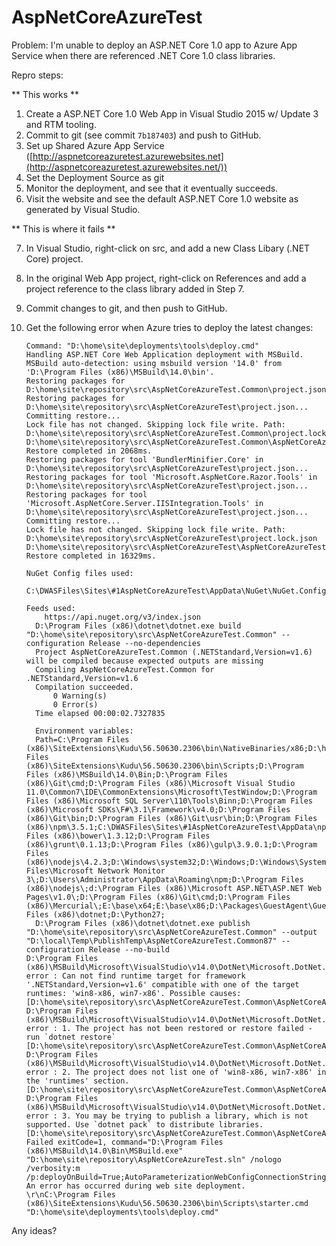 # AspNetCoreAzureTest

Problem: I'm unable to deploy an ASP.NET Core 1.0 app to Azure App Service when there are referenced .NET Core 1.0 class libraries.

Repro steps:

** This works **

1. Create a ASP.NET Core 1.0 Web App in Visual Studio 2015 w/ Update 3 and RTM tooling.
2. Commit to git (see commit `7b187403`) and push to GitHub.
3. Set up Shared Azure App Service ([http://aspnetcoreazuretest.azurewebsites.net](http://aspnetcoreazuretest.azurewebsites.net/))
4. Set the Deployment Source as git
5. Monitor the deployment, and see that it eventually succeeds.
6. Visit the website and see the default ASP.NET Core 1.0 website as generated by Visual Studio.

** This is where it fails **

7. In Visual Studio, right-click on src, and add a new Class Libary (.NET Core) project.
8. In the original Web App project, right-click on References and add a project reference to the class library added in Step 7.
9. Commit changes to git, and then push to GitHub.
10. Get the following error when Azure tries to deploy the latest changes:

	```
	Command: "D:\home\site\deployments\tools\deploy.cmd"
	Handling ASP.NET Core Web Application deployment with MSBuild.
	MSBuild auto-detection: using msbuild version '14.0' from 'D:\Program Files (x86)\MSBuild\14.0\bin'.
	Restoring packages for D:\home\site\repository\src\AspNetCoreAzureTest.Common\project.json...
	Restoring packages for D:\home\site\repository\src\AspNetCoreAzureTest\project.json...
	Committing restore...
	Lock file has not changed. Skipping lock file write. Path: D:\home\site\repository\src\AspNetCoreAzureTest.Common\project.lock.json
	D:\home\site\repository\src\AspNetCoreAzureTest.Common\AspNetCoreAzureTest.Common.xproj
	Restore completed in 2068ms.
	Restoring packages for tool 'BundlerMinifier.Core' in D:\home\site\repository\src\AspNetCoreAzureTest\project.json...
	Restoring packages for tool 'Microsoft.AspNetCore.Razor.Tools' in D:\home\site\repository\src\AspNetCoreAzureTest\project.json...
	Restoring packages for tool 'Microsoft.AspNetCore.Server.IISIntegration.Tools' in D:\home\site\repository\src\AspNetCoreAzureTest\project.json...
	Committing restore...
	Lock file has not changed. Skipping lock file write. Path: D:\home\site\repository\src\AspNetCoreAzureTest\project.lock.json
	D:\home\site\repository\src\AspNetCoreAzureTest\AspNetCoreAzureTest.xproj
	Restore completed in 16329ms.

	NuGet Config files used:
	    C:\DWASFiles\Sites\#1AspNetCoreAzureTest\AppData\NuGet\NuGet.Config

	Feeds used:
	    https://api.nuget.org/v3/index.json
	  D:\Program Files (x86)\dotnet\dotnet.exe build "D:\home\site\repository\src\AspNetCoreAzureTest.Common" --configuration Release --no-dependencies
	  Project AspNetCoreAzureTest.Common (.NETStandard,Version=v1.6) will be compiled because expected outputs are missing
	  Compiling AspNetCoreAzureTest.Common for .NETStandard,Version=v1.6
	  Compilation succeeded.
	      0 Warning(s)
	      0 Error(s)
	  Time elapsed 00:00:02.7327835
	   
	  Environment variables:
	  Path=C:\Program Files (x86)\SiteExtensions\Kudu\56.50630.2306\bin\NativeBinaries/x86;D:\home\site\deployments\tools;C:\Program Files (x86)\SiteExtensions\Kudu\56.50630.2306\bin\Scripts;D:\Program Files (x86)\MSBuild\14.0\Bin;D:\Program Files (x86)\Git\cmd;D:\Program Files (x86)\Microsoft Visual Studio 11.0\Common7\IDE\CommonExtensions\Microsoft\TestWindow;D:\Program Files (x86)\Microsoft SQL Server\110\Tools\Binn;D:\Program Files (x86)\Microsoft SDKs\F#\3.1\Framework\v4.0;D:\Program Files (x86)\Git\bin;D:\Program Files (x86)\Git\usr\bin;D:\Program Files (x86)\npm\3.5.1;C:\DWASFiles\Sites\#1AspNetCoreAzureTest\AppData\npm;D:\Program Files (x86)\bower\1.3.12;D:\Program Files (x86)\grunt\0.1.13;D:\Program Files (x86)\gulp\3.9.0.1;D:\Program Files (x86)\nodejs\4.2.3;D:\Windows\system32;D:\Windows;D:\Windows\System32\Wbem;D:\Windows\System32\WindowsPowerShell\v1.0\;D:\Program Files\Microsoft Network Monitor 3\;D:\Users\Administrator\AppData\Roaming\npm;D:\Program Files (x86)\nodejs\;d:\Program Files (x86)\Microsoft ASP.NET\ASP.NET Web Pages\v1.0\;D:\Program Files (x86)\Git\cmd;D:\Program Files (x86)\Mercurial\;E:\base\x64;E:\base\x86;D:\Packages\GuestAgent\GuestAgent\LegacyRuntime\x64;D:\Packages\GuestAgent\GuestAgent\LegacyRuntime\x86;D:\Program Files (x86)\dotnet;D:\Python27;
	  D:\Program Files (x86)\dotnet\dotnet.exe publish "D:\home\site\repository\src\AspNetCoreAzureTest.Common" --output "D:\local\Temp\PublishTemp\AspNetCoreAzureTest.Common87" --configuration Release --no-build
	D:\Program Files (x86)\MSBuild\Microsoft\VisualStudio\v14.0\DotNet\Microsoft.DotNet.Publishing.targets(149,5): error : Can not find runtime target for framework '.NETStandard,Version=v1.6' compatible with one of the target runtimes: 'win8-x86, win7-x86'. Possible causes: [D:\home\site\repository\src\AspNetCoreAzureTest.Common\AspNetCoreAzureTest.Common.xproj]
	D:\Program Files (x86)\MSBuild\Microsoft\VisualStudio\v14.0\DotNet\Microsoft.DotNet.Publishing.targets(149,5): error : 1. The project has not been restored or restore failed - run `dotnet restore` [D:\home\site\repository\src\AspNetCoreAzureTest.Common\AspNetCoreAzureTest.Common.xproj]
	D:\Program Files (x86)\MSBuild\Microsoft\VisualStudio\v14.0\DotNet\Microsoft.DotNet.Publishing.targets(149,5): error : 2. The project does not list one of 'win8-x86, win7-x86' in the 'runtimes' section. [D:\home\site\repository\src\AspNetCoreAzureTest.Common\AspNetCoreAzureTest.Common.xproj]
	D:\Program Files (x86)\MSBuild\Microsoft\VisualStudio\v14.0\DotNet\Microsoft.DotNet.Publishing.targets(149,5): error : 3. You may be trying to publish a library, which is not supported. Use `dotnet pack` to distribute libraries. [D:\home\site\repository\src\AspNetCoreAzureTest.Common\AspNetCoreAzureTest.Common.xproj]
	Failed exitCode=1, command="D:\Program Files (x86)\MSBuild\14.0\Bin\MSBuild.exe" "D:\home\site\repository\AspNetCoreAzureTest.sln" /nologo /verbosity:m /p:deployOnBuild=True;AutoParameterizationWebConfigConnectionStrings=false;Configuration=Release;UseSharedCompilation=false;publishUrl="D:\local\Temp\8d3a1f63be58337"
	An error has occurred during web site deployment.
	\r\nC:\Program Files (x86)\SiteExtensions\Kudu\56.50630.2306\bin\Scripts\starter.cmd "D:\home\site\deployments\tools\deploy.cmd"
	```

Any ideas?